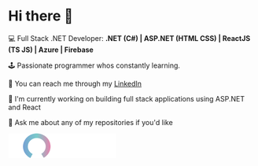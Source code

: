 # Hi there 👋

💻 Full Stack .NET Developer: **.NET (C#) | ASP.NET (HTML CSS) | ReactJS (TS JS) | Azure | Firebase**

🕹 Passionate programmer whos constantly learning.

📱 You can reach me through my [LinkedIn](https://www.linkedin.com/in/kimi-andersson-bb1118263/)

🔭 I'm currently working on building full stack applications using ASP.NET and React

💬 Ask me about any of my repositories if you'd like

![soitta](/lOGO.png)


<!--
**kimi12311/kimi12311** is a ✨ _special_ ✨ repository because its `README.md` (this file) appears on your GitHub profile.

Here are some ideas to get you started:

- 🔭 I’m currently working on ...
- 🌱 I’m currently learning ...
- 👯 I’m looking to collaborate on ...
- 🤔 I’m looking for help with ...
- 💬 Ask me about ...
- 📫 How to reach me: ...
- 😄 Pronouns: ...
- ⚡ Fun fact: ...
-->
